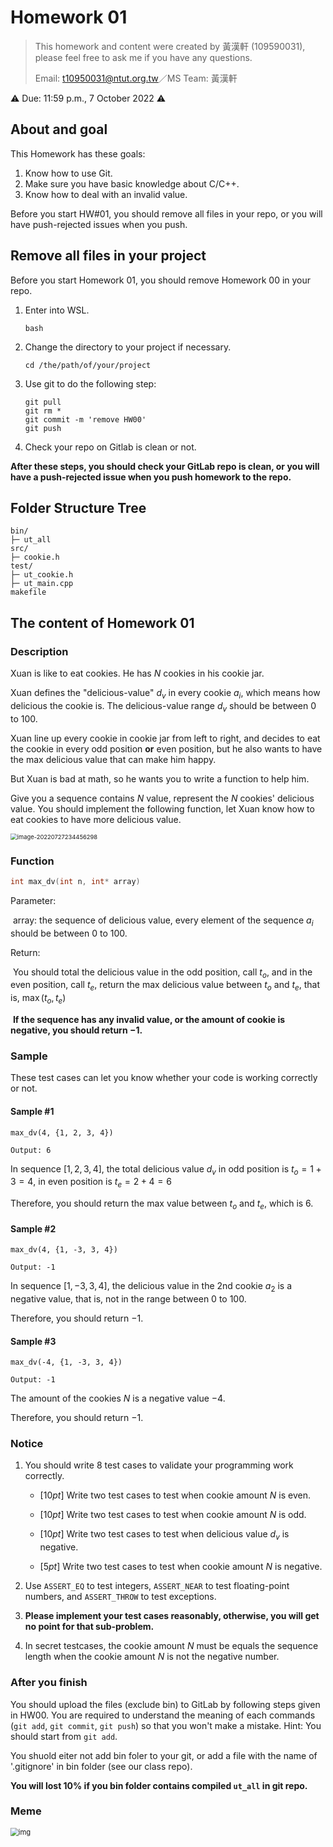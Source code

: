 # Homework 01

> This homework and content were created by 黃漢軒 (109590031), please feel free to ask me if you have any questions.
>
> Email: [t10950031@ntut.org.tw](mailto:t10950031@ntut.org.tw)／MS Team: 黃漢軒

⚠️ Due: 11:59 p.m., 7 October 2022 ⚠️



## About and goal

This Homework has these goals:

1. Know how to use Git.
2. Make sure you have basic knowledge about C/C++.
3. Know how to deal with an invalid value.

Before you start HW#01, you should remove all files in your repo, or you will have push-rejected issues when you push.



## Remove all files in your project

Before you start Homework 01, you should remove Homework 00 in your repo.

1. Enter into WSL.

   ```
   bash
   ```

2. Change the directory to your project if necessary.

   ```
   cd /the/path/of/your/project
   ```

3. Use git to do the following step:

   ```
   git pull
   git rm *
   git commit -m 'remove HW00'
   git push
   ```

4. Check your repo on Gitlab is clean or not.

**After these steps, you should check your GitLab repo is clean, or you will have a push-rejected issue when you push homework to the repo.**

## Folder Structure Tree
   ```
   bin/
   ├─ ut_all
   src/
   ├─ cookie.h
   test/
   ├─ ut_cookie.h
   ├─ ut_main.cpp
   makefile
   ```

## The content of Homework 01

### Description

Xuan is like to eat cookies. He has $`N`$ cookies in his cookie jar.

Xuan defines the "delicious-value" $`d_v`$ in every cookie $`a_i`$, which means how delicious the cookie is.
The delicious-value range $`d_v`$ should be between $`0`$ to $`100`$.

Xuan line up every cookie in cookie jar from left to right, and decides to eat the cookie in every odd position **or** even position, but he also wants to have the max delicious value that can make him happy.

But Xuan is bad at math, so he wants you to write a function to help him.

Give you a sequence contains $`N`$ value, represent the $`N`$ cookies' delicious value.
You should implement the following function, let Xuan know how to eat cookies to have more delicious value.

<img src="https://i.imgur.com/5MgDWqG.png" alt="image-20220727234456298" style="zoom:67%;" />

### Function

```c++
int max_dv(int n, int* array)
```

Parameter:

​	array: the sequence of delicious value, every element of the sequence $`a_i`$ should be between 0 to 100.

Return:

​	You should total the delicious value in the odd position, call $`t_o`$, and in the even position, call $`t_e`$, return the max delicious value between $`t_o`$ and $`t_e`$, that is, $`\max(t_o, t_e)`$

​	**If the sequence has any invalid value, or the amount of cookie is negative, you should return $`-1`$.**



### Sample

These test cases can let you know whether your code is working correctly or not.

#### Sample #1

```
max_dv(4, {1, 2, 3, 4})
```

```
Output: 6
```

In sequence $`[1, 2, 3, 4]`$, the total delicious value $`d_v`$ in odd position is $`t_o=1 + 3 = 4`$, in even position is $`t_e = 2 + 4=6`$

Therefore, you should return the max value between $`t_o`$ and $`t_e`$, which is 6.



#### Sample #2

```
max_dv(4, {1, -3, 3, 4})
```

```
Output: -1
```

In sequence $`[1, -3, 3, 4]`$, the delicious value in the 2nd cookie $`a_2`$ is a negative value, that is, not in the range between $`0`$ to $`100`$.

Therefore, you should return $`-1`$.



#### Sample #3

```
max_dv(-4, {1, -3, 3, 4})
```

```
Output: -1
```

The amount of the cookies $`N`$ is a negative value $`-4`$.

Therefore, you should return $`-1`$.



### Notice

1. You should write 8 test cases to validate your programming work correctly.

   - $`[10pt]`$ Write two test cases to test when cookie amount $`N`$ is even.

   - $`[10pt]`$ Write two test cases to test when cookie amount $`N`$ is odd.

   - $`[10pt]`$ Write two test cases to test when delicious value $`d_v`$ is negative.

   - $`[5pt]`$ Write two test cases to test when cookie amount $`N`$ is negative.

2. Use `ASSERT_EQ` to test integers, `ASSERT_NEAR` to test floating-point numbers, and `ASSERT_THROW` to test exceptions.

3. **Please implement your test cases reasonably, otherwise, you will get no point for that sub-problem.**

4. In secret testcases, the cookie amount $`N`$ must be equals the sequence length when the cookie amount $`N`$ is not the negative number.



### After you finish

You should upload the files (exclude bin) to GitLab by following steps given in HW00. You are required to understand the meaning of each commands (`git add`, `git commit`, `git push`) so that you won't make a mistake. Hint: You should start from `git add`.

You shuold eiter not add bin foler to your git, or add a file with the name of '.gitignore' in bin folder (see our class repo). 

**You will lost 10% if you bin folder contains compiled `ut_all` in git repo.**



### Meme

<img src="https://i.imgflip.com/6o375m.jpg" alt="img" style="zoom: 80%;" />

